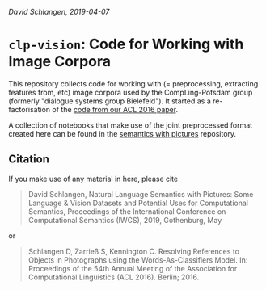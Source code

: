 *David Schlangen, 2019-04-07*

# `clp-vision`: Code for Working with Image Corpora

This repository collects code for working with (= preprocessing, extracting features from, etc) image corpora used by the CompLing-Potsdam group (formerly "dialogue systems group Bielefeld"). It started as a re-factorisation of the [code from our ACL 2016 paper](https://github.com/clp-research/image_wac).

A collection of notebooks that make use of the joint preprocessed format created here can be found in the [semantics with pictures](https://github.com/clp-research/sempix) repository.


## Citation
If you make use of any material in here, please cite

> David Schlangen, Natural Language Semantics with Pictures: Some Language & Vision Datasets and Potential Uses for Computational Semantics, Proceedings of the International Conference on Computational Semantics (IWCS), 2019, Gothenburg, May

or

> Schlangen D, Zarrieß S, Kennington C. Resolving References to Objects in Photographs using the Words-As-Classifiers Model. In: Proceedings of the 54th Annual Meeting of the Association for Computational Linguistics (ACL 2016). Berlin; 2016.



